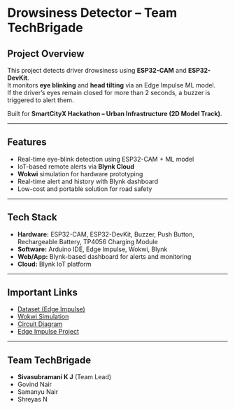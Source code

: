 # Drowsiness Detector – Team TechBrigade

## Project Overview
This project detects driver drowsiness using **ESP32-CAM** and **ESP32-DevKit**.  
It monitors **eye blinking** and **head tilting** via an Edge Impulse ML model.  
If the driver’s eyes remain closed for more than 2 seconds, a buzzer is triggered to alert them.  

Built for **SmartCityX Hackathon – Urban Infrastructure (2D Model Track)**.

---

## Features
- Real-time eye-blink detection using ESP32-CAM + ML model  
- IoT-based remote alerts via **Blynk Cloud**  
- **Wokwi** simulation for hardware prototyping  
- Real-time alert and history with Blynk dashboard  
- Low-cost and portable solution for road safety  

---

## Tech Stack
- **Hardware:** ESP32-CAM, ESP32-DevKit, Buzzer, Push Button, Rechargeable Battery, TP4056 Charging Module  
- **Software:** Arduino IDE, Edge Impulse, Wokwi, Blynk  
- **Web/App:** Blynk-based dashboard for alerts and monitoring  
- **Cloud:** Blynk IoT platform  

---

## Important Links
-  [Dataset (Edge Impulse)]([https://studio.edgeimpulse.com/studio/789488](https://github.com/Phyboc/Drowsiness-detector-TechBrigade-/blob/main/AI/Drowsiness%20Detection%20System%20Dataset.zip))  
-  [Wokwi Simulation](https://wokwi.com/projects/437271120295952385)   
-  [Circuit Diagram](Circuit-Diagram/circuit_diagram.png)  
-  [Edge Impulse Project](https://studio.edgeimpulse.com/studio/789488) 

---

## Team TechBrigade
- **Sivasubramani K J** (Team Lead)  
- Govind Nair  
- Samanyu Nair  
- Shreyas N  

